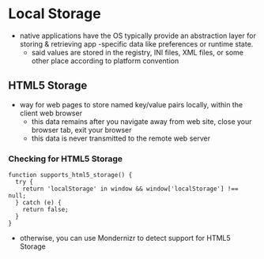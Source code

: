 # Local Storage
- native applications have the OS typically provide an abstraction layer for storing & retrieving app -specific data like preferences or runtime state.
    - said values are stored in the registry, INI files, XML files, or some other place according to platform convention

## HTML5 Storage
- way for web pages to store named key/value pairs locally, within the client web browser
    - this data remains after you navigate away from web site, close your browser tab, exit your browser
    - this data is never transmitted to the remote web server

### Checking for HTML5 Storage
```
function supports_html5_storage() {
  try {
    return 'localStorage' in window && window['localStorage'] !== null;
  } catch (e) {
    return false;
  }
}
```
- otherwise, you can use Mondernizr to detect support for HTML5 Storage
